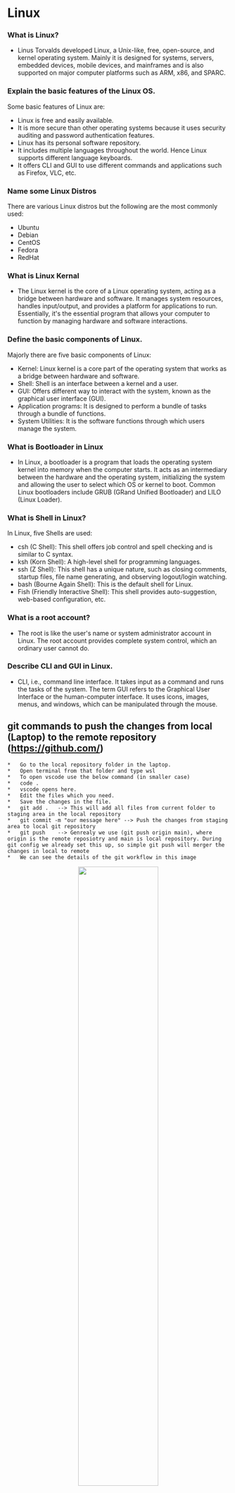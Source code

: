 # Linux
### What is Linux?
* Linus Torvalds developed Linux, a Unix-like, free, open-source, and kernel operating system. Mainly it is designed for systems, servers, embedded devices, mobile devices, and mainframes and is also supported on major computer platforms such as ARM, x86, and SPARC.

### Explain the basic features of the Linux OS.
Some basic features of Linux are:

* Linux is free and easily available.
* It is more secure than other operating systems because it uses security auditing and password authentication features.
* Linux has its personal software repository.
* It includes multiple languages throughout the world. Hence Linux supports different language keyboards.
* It offers CLI and GUI to use different commands and applications such as Firefox, VLC, etc.

### Name some Linux Distros
There are various Linux distros but the following are the most commonly used:

* Ubuntu
* Debian
* CentOS
* Fedora
* RedHat

### What is Linux Kernal
* The Linux kernel is the core of a Linux operating system, acting as a bridge between hardware and software. It manages system resources, handles input/output, and provides a platform for applications to run. Essentially, it's the essential program that allows your computer to function by managing hardware and software interactions. 

### Define the basic components of Linux.
Majorly there are five basic components of Linux:

* Kernel: Linux kernel is a core part of the operating system that works as a bridge between hardware and software.
* Shell: Shell is an interface between a kernel and a user.
* GUI: Offers different way to interact with the system, known as the graphical user interface (GUI).
* Application programs: It is designed to perform a bundle of tasks through a bundle of functions.
* System Utilities: It is the software functions through which users manage the system.

### What is Bootloader in Linux
* In Linux, a bootloader is a program that loads the operating system kernel into memory when the computer starts. It acts as an intermediary between the hardware and the operating system, initializing the system and allowing the user to select which OS or kernel to boot. Common Linux bootloaders include GRUB (GRand Unified Bootloader) and LILO (Linux Loader). 

###  What is Shell in Linux?
In Linux, five Shells are used:

* csh (C Shell): This shell offers job control and spell checking and is similar to C syntax.
* ksh (Korn Shell): A high-level shell for programming languages.
* ssh (Z Shell): This shell has a unique nature, such as closing comments, startup files, file name generating, and observing logout/login watching.
* bash (Bourne Again Shell): This is the default shell for Linux.
* Fish (Friendly Interactive Shell): This shell provides auto-suggestion, web-based configuration, etc.


### What is a root account?
* The root is like the user's name or system administrator account in Linux. The root account provides complete system control, which an ordinary user cannot do.

### Describe CLI and GUI in Linux.
* CLI, i.e., command line interface. It takes input as a command and runs the tasks of the system. 
The term GUI refers to the Graphical User Interface or the human-computer interface. It uses icons, images, menus, and windows, which can be manipulated through the mouse.
 

## git commands to push the changes from local (Laptop) to the remote repository (https://github.com/)
    *   Go to the local repository folder in the laptop.
    *   Open terminal from that folder and type wsl
    *   To open vscode use the below command (in smaller case)
    *   code .
    *   vscode opens here.
    *   Edit the files which you need.
    *   Save the changes in the file.
    *   git add .   --> This will add all files from current folder to staging area in the local repository
    *   git commit -m "our message here" --> Push the changes from staging area to local git repository
    *   git push    --> Genrealy we use (git push origin main), where origin is the remote reposiotry and main is local repository. During git config we already set this up, so simple git push will merger the changes in local to remote
    *   We can see the details of the git workflow in this image  
<p align="center">
    <img width="60%" src="https://business-science.github.io/shiny-production-with-aws-book/img/09_git_cli/git_commands.png">
</p>

# Linux Commands
This page contains linux shell commands and its details

## Basic Commands
### . (dot)
* dot means current directory
### ..  (double dot)
* double dot means parent directory
### man 
* manual availabe in linux
*Example*
```
man cd
```
This will show the list of options and details for cd command. Likewise use man for other commands
### uname -a 
* Operating system version
*Example*
```
priya@LAPTOP-TSTPS35I:~$ uname -a
Linux LAPTOP-TSTPS35I 5.15.167.4-microsoft-standard-WSL2 #1 SMP Tue Nov 5 00:21:55 UTC 2024 x86_64 x86_64 x86_64 GNU/Linux
```
### whoami 
* Username (eg:ubuntu)
*Example*
```
priya@LAPTOP-TSTPS35I:~$ whoami
priya
```
### clear
* To clear the screen (ctrl+l)
### history
* It shows all the command which you works previously
### sudo
* Root user permission (super user do)
### vi (text editor)
* Command : vi [filename]
* To insert : press i or insert button
* To save and quit : esc - shift + semicolon - :wq
* To quit : esc - shift + semicolon - :q!
### nano (It is also a text editor)
* Command : nano [filename]
### pwd (parent working directory) 
* (/home/ubuntu) --> home directory
*Example*
```
priya@LAPTOP-TSTPS35I:~$ pwd
/home/priya
```
### cd (change directory)
* cd [without arguments]    : This will return you to your home directory. 
*Example*
```
priya@LAPTOP-TSTPS35I:~$ cd
priya@LAPTOP-TSTPS35I:~$
```
* cd [directory_name]       : This will move you into the specified directory. You can use either a relative path (relative to your current directory) or an absolute path (starting from the root directory, /). 
*Example*
```
priya@LAPTOP-TSTPS35I:/$ cd mnt
priya@LAPTOP-TSTPS35I:/mnt$
```
* cd ..                     : This moves you up one level in the directory hierarchy (to the parent directory). 

*Example*

```
/mnt/d/Priyas git$ cd ..
/mnt/d$
```
* cd -                      : This will take you back to the previously visited directory. 

*Example*
```
priya@LAPTOP-TSTPS35I:/mnt/d/Priyas git/data$ cd
priya@LAPTOP-TSTPS35I:~$ cd -
/mnt/d/Priyas git/data
priya@LAPTOP-TSTPS35I:/mnt/d/Priyas git/data$
```

* cd /                      : This will take you to the root directory. 
*Example*
```
priya@LAPTOP-TSTPS35I:/$ cd mnt
priya@LAPTOP-TSTPS35I:/mnt$ ls
c  d  e  home  wsl  wslg
priya@LAPTOP-TSTPS35I:/mnt$ cd home
priya@LAPTOP-TSTPS35I:/mnt/home$ ls
AutoReports
priya@LAPTOP-TSTPS35I:/mnt/home$ cd /
priya@LAPTOP-TSTPS35I:/$

```
* cd ~                      : This will take you to your home directory, similar to cd alone. 
*Example*
```
priya@LAPTOP-TSTPS35I:/$ cd ~
priya@LAPTOP-TSTPS35I:~$
```

### mkdir (make directory)
* To create a new directory
    * mkdir [dir_name]
* mkdir -p : It is used to create a sub directory even it doesn't exists.
    * mkdir -p [dir1]/[dir2]/[dir3]
*Example*
```
priya@LAPTOP-TSTPS35I:/mnt/home$ sudo mkdir Datas
[sudo] password for priya:
priya@LAPTOP-TSTPS35I:/mnt/home$ ls
AutoReports  Datas
priya@LAPTOP-TSTPS35I:/mnt/home$ sudo mkdir -p data1/data2/data3
priya@LAPTOP-TSTPS35I:/mnt/home$ ls
AutoReports  Datas  data1
priya@LAPTOP-TSTPS35I:/mnt/home$ cd data1
priya@LAPTOP-TSTPS35I:/mnt/home/data1$ ls
data2
priya@LAPTOP-TSTPS35I:/mnt/home/data1$ cd data2
priya@LAPTOP-TSTPS35I:/mnt/home/data1/data2$ ls
data3
```

### ls (list)
* To check the list of files and directory in current folder.
* ls -lstr
    * -l : long listing format(permissions,size,etc)
    * -s : shows file size in blocks(leftmost column)
    * -t : sorts by modification time(most recent files)
    * -r : reverse the sorting order
    * -s : sorts by file(largest to smallest)
*Example*
```
priya@LAPTOP-TSTPS35I:/mnt/home$ ls -lstr
total 12
4 drwxr-xr-x 2 root root 4096 Jul  4 06:00 AutoReports
4 drwxr-xr-x 2 root root 4096 Jul 12 21:28 Datas
4 drwxr-xr-x 3 root root 4096 Jul 12 21:30 data1
```
* ls -a : shows hidden files and directory
*Example*
```
priya@LAPTOP-TSTPS35I:/mnt/home$ ls -a
.  ..  AutoReports  Datas  data1
```

### touch 
* To create an empty file or change the timestamp of an existing file.
    * touch [file_name.txt]
*Example*
```
priya@LAPTOP-TSTPS35I:/mnt/home$ sudo touch file.txt
priya@LAPTOP-TSTPS35I:/mnt/home$ ls
AutoReports  Datas  data1  file.txt
```

### rm (remove)
* To remove the file or directory.
    * rm [file_name or directory_name]
    * rm *.txt  : It will remove all the .txt files.
    * rm *      : To remove all the files.
*Example*
```
priya@LAPTOP-TSTPS35I:/mnt/home$ sudo rm file.txt
priya@LAPTOP-TSTPS35I:/mnt/home$ ls
AutoReports  Datas  data1
priya@LAPTOP-TSTPS35I:/mnt/home$ sudo rm -r Datas/
priya@LAPTOP-TSTPS35I:/mnt/home$ ls
AutoReports  data1
```

### cat (concatenate)
* It is used to read and display the contents of files.
    * cat [file_name]
*Example*
```
priya@LAPTOP-TSTPS35I:/mnt/home$ vi file.txt
priya@LAPTOP-TSTPS35I:/mnt/home$ cat file.txt
Hello, Good Morning
Welcome to Linux Training Course
Have a nice day!
```

### mv (move or rename files)
* Use the mv command to move files and directories from one directory to another or to rename a file or directory.
    * mv [options] [source-file] [destination-file]
        * source_file_name = The name of the files that we want to rename or move.
        * Destination_file_name = The name of the new location or the name of the file.
*Example*
```
priya@LAPTOP-TSTPS35I:/mnt/home$ sudo mv file.txt file2.txt
priya@LAPTOP-TSTPS35I:/mnt/home$ cat file2.txt
Hello, Good Morning
Welcome to Linux Training Course
Have a nice day!
priya@LAPTOP-TSTPS35I:/mnt/home$ cat file.txt
cat: file.txt: No such file or directory
```

### cp (copy)
* copies the source file specified by the SourceFile parameter to the destination file specified by the TargetFile parameter.
    * cp [options] [source] [destination]
*Example*
```
priya@LAPTOP-TSTPS35I:/mnt/home$ sudo cp file2.txt file.txt
priya@LAPTOP-TSTPS35I:/mnt/home$ cat file2.txt
Hello, Good Morning
Welcome to Linux Training Course
Have a nice day!
priya@LAPTOP-TSTPS35I:/mnt/home$ cat file.txt
Hello, Good Morning
Welcome to Linux Training Course
Have a nice day!
```

### echo
* The echo command in Linux is a built-in command that allows users to display lines of text or strings that are passed as arguments
    * echo [option] [string]

* [options] = The various options available for modifying the behavior of the `echo` command
* [string] = It is the string that we want to display.
*Example*
```
priya@LAPTOP-TSTPS35I:/mnt/home$ echo "Hello,World!"
Hello,World!
```

### >> ( it appends the data of an existing file.)
*Example*
```
priya@LAPTOP-TSTPS35I:/mnt/home$ sudo cat file.txt >> file2.txt
priya@LAPTOP-TSTPS35I:/mnt/home$ cat file2.txt
Hello, Good Morning
Welcome to Linux Training Course
Have a nice day!
Hello, Good Morning
Welcome to Linux Training Course
Have a nice day!
[or]
priya@LAPTOP-TSTPS35I:/mnt/home$ sudo echo "Hello World" >> file.txt
priya@LAPTOP-TSTPS35I:/mnt/home$ cat file.txt
Hello World
Hello World
```
### > (operator used for overwriting files that already exist in the directory.)
*Example*
```
priya@LAPTOP-TSTPS35I:/mnt/home$ sudo echo "Hello World" > file.txt
priya@LAPTOP-TSTPS35I:/mnt/home$ cat file.txt
Hello World
```

## Process Management (ps, top, kill, nohup)

## Project Setup – AutoReports (LINUX Course Project)

* You are a developer managing a project named AutoReports on a Linux system.
* You are currently located in your Downloads directory:
  /home/yourusername/Downloads
* This directory contains a mix of files.
### Tasks
* Create a new project folder named AutoReports in your home directory.

*Example*

```
priya@LAPTOP-TSTPS35I:/home$ sudo mkdir AutoReports
priya@LAPTOP-TSTPS35I:/home$ ls
AutoReports  priya
```
* Inside AutoReports, create the following folder structure using a single command:
    *	src/
    *	src/scripts/
    *	src/modules/
    *	output/
    *	logs/

*Example*

```
priya@LAPTOP-TSTPS35I:/home$ cd AutoReports/
priya@LAPTOP-TSTPS35I:/home/AutoReports$ sudo mkdir -p src/scripts src/modules output logs
priya@LAPTOP-TSTPS35I:/home/AutoReports$ ls
logs  output  src
priya@LAPTOP-TSTPS35I:/home/AutoReports$ cd src
priya@LAPTOP-TSTPS35I:/home/AutoReports/src$ ls
modules  scripts
```
* In the Downloads directory, there are three files:
    * report1.txt
    * report2.txt
    * report_final.txt
    * Move only the files that start with report and end with .txt to the AutoReports/output/ directory.

*Example*

```
priya@LAPTOP-TSTPS35I:/mnt/c/Users/LOGAPRIYA$ cd Downloads/
priya@LAPTOP-TSTPS35I:/mnt/c/Users/LOGAPRIYA/Downloads$ touch report1.txt report2.txt report_final.txt
priya@LAPTOP-TSTPS35I:/mnt/c/Users/LOGAPRIYA/Downloads$ ls

priya@LAPTOP-TSTPS35I:/home/AutoReports$ sudo mv /mnt/c/Users/LOGAPRIYA/Downloads/report*.txt ./output/
priya@LAPTOP-TSTPS35I:/home/AutoReports$ ls
logs  output  src
priya@LAPTOP-TSTPS35I:/home/AutoReports$ cd output
priya@LAPTOP-TSTPS35I:/home/AutoReports/output$ ls
report1.txt  report2.txt  report_final.txt
```
* Inside src/scripts, create a blank file named main.sh and make it executable.

*Example*

```
priya@LAPTOP-TSTPS35I:/home/AutoReports/src/scripts$ sudo touch main.sh
priya@LAPTOP-TSTPS35I:/home/AutoReports/src/scripts$ ls
main.sh
```
* In the logs directory:
    * Create a file named error.log.
    * Then, create a symbolic link to error.log inside the src/ directory.

*Example*

```
priya@LAPTOP-TSTPS35I:/home/AutoReports$ sudo touch ./logs/error.log
priya@LAPTOP-TSTPS35I:/home/AutoReports$ ls
logs  output  src
priya@LAPTOP-TSTPS35I:/home/AutoReports$ cd logs
priya@LAPTOP-TSTPS35I:/home/AutoReports/logs$ ls
error.log

priya@LAPTOP-TSTPS35I:/home/AutoReports/logs$ cd ..
priya@LAPTOP-TSTPS35I:/home/AutoReports$ ls
logs  output  src
priya@LAPTOP-TSTPS35I:/home/AutoReports$ cd src
priya@LAPTOP-TSTPS35I:/home/AutoReports/src$  sudo ln -s ../logs/error.log ./error_link
priya@LAPTOP-TSTPS35I:/home/AutoReports/src$ ls
error_link  modules  scripts

```
* Remove the entire modules directory only if it exists and is empty.

*Example*

```
priya@LAPTOP-TSTPS35I:/home$ ls
AutoReports  priya
priya@LAPTOP-TSTPS35I:/home$ cd AutoReports/
priya@LAPTOP-TSTPS35I:/home/AutoReports$ ls
logs  output  src
priya@LAPTOP-TSTPS35I:/home/AutoReports$ cd ..
priya@LAPTOP-TSTPS35I:/home$ sudo rmdir --ignore-fail-on-non-empty AutoReports/
priya@LAPTOP-TSTPS35I:/home$ ls
AutoReports  priya
priya@LAPTOP-TSTPS35I:/home$ cd AutoReports/
priya@LAPTOP-TSTPS35I:/home/AutoReports$ ls
logs  output  src
priya@LAPTOP-TSTPS35I:/home/AutoReports/src$ cd ../..
priya@LAPTOP-TSTPS35I:/home$ sudo rm -rf AutoReports
priya@LAPTOP-TSTPS35I:/home$ ls
priya

```
## Output of tree ~/AutoReports

![alt text](image.png)